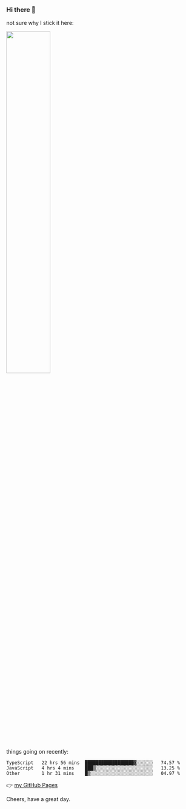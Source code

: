 ### Hi there 👋

not sure why I stick it here:

[<img width="48%" src="https://github-readme-stats.vercel.app/api?username=ykzhukian&show_icons=true&theme=dracula">](https://github.com/anuraghazra/github-readme-stats)


things going on recently:

<!--START_SECTION:waka-->

```text
TypeScript   22 hrs 56 mins  ██████████████████▓░░░░░░   74.57 %
JavaScript   4 hrs 4 mins    ███▒░░░░░░░░░░░░░░░░░░░░░   13.25 %
Other        1 hr 31 mins    █▒░░░░░░░░░░░░░░░░░░░░░░░   04.97 %
```

<!--END_SECTION:waka-->

👉 [my GitHub Pages](https://ykzhukian.github.io)

Cheers, have a great day.

